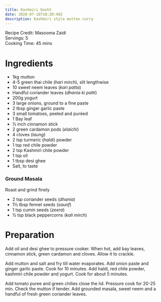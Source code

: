 ```yaml
---
title: Kashmiri Gosht
date: 2020-07-16T10:20:49Z
description: Kashmiri style mutton curry
---
```

Recipe Credit: Masooma Zaidi  
Servings: 5  
Cooking Time: 45 mins  

# Ingredients
* 1kg mutton
* 4-5 green thai chile (_hari mirch_), slit lengthwise
* 10 sweet neem leaves (_kari patta_)
* Handful coriander leaves (_dhania ki patti_)
* 200g yogurt
* 3 large onions, ground to a fine paste
* 2 tbsp ginger garlic paste
* 3 small tomatoes, peeled and puréed
* 1 Bay leaf
* ½ inch cinnamon stick
* 2 green cardamon pods (_elaichi_)
* 4 cloves (_laung_)
* 2 tsp turmeric (_haldi_) powder
* 1 tsp red chile powder
* 2 tsp Kashmiri chile powder
* 1 tsp oil
* 1 tbsp desi ghee
* Salt, to taste

### Ground Masala
Roast and grind finely
* 2 tsp coriander seeds (_dhania_)
* 1½ tbsp fennel seeds (_saunf_)
* 1 tsp cumin seeds (_zeera_)
* ½ tsp black peppercorns (_kali mirch_)

# Preparation
Add oil and desi ghee to pressure cooker. When hot, add bay leaves, cinnamon stick, green cardamon and cloves. Allow it to crackle.

Add mutton and salt and fry till water evaporates. Add onion paste and ginger garlic paste. Cook for 10 minutes. Add haldi, red chile powder, kashmiri chile powder and yogurt. Cook for about 5 minutes.

Add tomato puree and green chilies close the lid. Pressure cook for 20-25 min. Check the mutton if tender. Add grounded masala, sweet neem and a handful of fresh green coriander leaves.
